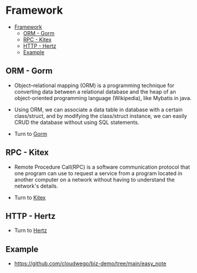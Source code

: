 # Framework

- [Framework](#framework)
  - [ORM - Gorm](#orm---gorm)
  - [RPC - Kitex](#rpc---kitex)
  - [HTTP - Hertz](#http---hertz)
  - [Example](#example)

## ORM - Gorm

- Object–relational mapping (ORM) is a programming technique for converting data between a relational database and the heap of an object-oriented programming language (Wikipedia), like Mybatis in java.
- Using ORM, we can associate a data table in database with a certain class/struct, and by modifying the class/struct instance, we can easily CRUD the database without using SQL statements.

- Turn to [Gorm](/framework/GORM/)

## RPC - Kitex

- Remote Procedure Call(RPC) is a software communication protocol that one program can use to request a service from a program located in another computer on a network without having to understand the network's details.

- Turn to [Kitex](/framework/KITEX/)

## HTTP - Hertz

- Turn to [Hertz](/framework/HERTZ/)

## Example

- https://github.com/cloudwego/biz-demo/tree/main/easy_note